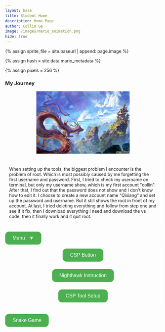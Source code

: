```yaml
---
layout: base
title: Student Home 
description: Home Page
author: Collin Ge
image: /images/mario_animation.png
hide: true
---
```


<!--- Concatenation of site URL to frontmatter image  --->
{% assign sprite_file = site.baseurl | append: page.image %}
<!--- Has is a list variable containing mario metadata for sprite --->
{% assign hash = site.data.mario_metadata %}
<!--- Size width/height of Sprit images --->
{% assign pixels = 256 %}

<!--- HTML for page contains <p> tag named "Mario" and class properties for a "sprite"  -->

<p id="mario" class="sprite"></p>
  
<!--- Embedded Cascading Style Sheet (CSS) rules, 
        define how HTML elements look 
--->
<style>

  /*CSS style rules for the id and class of the sprite...
  */
  .sprite {
    height: {{pixels}}px;
    width: {{pixels}}px;
    background-image: url('{{sprite_file}}');
    background-repeat: no-repeat;
  }

  /*background position of sprite element
  */
  #mario {
    background-position: calc({{animations[0].col}} * {{pixels}} * -1px) calc({{animations[0].row}} * {{pixels}}* -1px);
  }
</style>

<!--- Embedded executable code--->
<script>
  ////////// convert YML hash to javascript key:value objects /////////

  var mario_metadata = {}; //key, value object
  {% for key in hash %}  
  
  var key = "{{key | first}}"  //key
  var values = {} //values object
  values["row"] = {{key.row}}
  values["col"] = {{key.col}}
  values["frames"] = {{key.frames}}
  mario_metadata[key] = values; //key with values added

  {% endfor %}

  ////////// game object for player /////////

  class Mario {
    constructor(meta_data) {
      this.tID = null;  //capture setInterval() task ID
      this.positionX = 0;  // current position of sprite in X direction
      this.currentSpeed = 0;
      this.marioElement = document.getElementById("mario"); //HTML element of sprite
      this.pixels = {{pixels}}; //pixel offset of images in the sprite, set by liquid constant
      this.interval = 100; //animation time interval
      this.obj = meta_data;
      this.marioElement.style.position = "absolute";
    }

    animate(obj, speed) {
      let frame = 0;
      const row = obj.row * this.pixels;
      this.currentSpeed = speed;

      this.tID = setInterval(() => {
        const col = (frame + obj.col) * this.pixels;
        this.marioElement.style.backgroundPosition = `-${col}px -${row}px`;
        this.marioElement.style.left = `${this.positionX}px`;

        this.positionX += speed;
        frame = (frame + 1) % obj.frames;

        const viewportWidth = window.innerWidth;
        if (this.positionX > viewportWidth - this.pixels) {
          document.documentElement.scrollLeft = this.positionX - viewportWidth + this.pixels;
        }
      }, this.interval);
    }

    startWalking() {
      this.stopAnimate();
      this.animate(this.obj["Walk"], 7.5);
    }

    startWalkingLeft() {
        this.stopAnimate();
        this.animate(this.obj["WalkL"], -7.5);
    }

    startRunningLeft() {
        this.stopAnimate();
        this.animate(this.obj["Run1L"], -15);
    }

    startRunning() {
      this.stopAnimate();
      this.animate(this.obj["Run1"], 15);
    }

    startPuffing() {
      this.stopAnimate();
      this.animate(this.obj["Puff"], 0);
    }

    startPuffingLeft() {
      this.stopAnimate();
      this.animate(this.obj["PuffL"], 0);
    }

    startCheering() {
      this.stopAnimate();
      this.animate(this.obj["Cheer"], 0);
    }

    startFlipping() {
      this.stopAnimate();
      this.animate(this.obj["Flip"], 0);
    }

    startResting() {
      this.stopAnimate();
      this.animate(this.obj["Rest"], 0);
    }

    startRestingLeft() {
      this.stopAnimate();
      this.animate(this.obj["RestL"], 0);
    }

    stopAnimate() {
      clearInterval(this.tID);
    }
  }

  const mario = new Mario(mario_metadata);

  ////////// event control /////////
  window.addEventListener("keydown", (event) => {
    if (event.key === "ArrowRight") {
      event.preventDefault();
        if (mario.currentSpeed === 0) {
            mario.startWalking();
        } 
        else if (mario.currentSpeed === 7.5) {
            mario.startRunning();
        }
        else if (mario.currentSpeed < 0){
            mario.startResting();
        }
    } 

    else if (event.key === "ArrowDown") {
      event.preventDefault();
      if (event.repeat) {
        mario.stopAnimate();
      } 
      else if (mario.currentSpeed >= 0){
        mario.startPuffing();
      }
      else {
        mario.startPuffingLeft();
      }
    } 

    else if (event.key === "ArrowLeft") {
        event.preventDefault();
        if (mario.currentSpeed === 0) {
            mario.startWalkingLeft();
        } 
        else if (mario.currentSpeed === -7.5) {
            mario.startRunningLeft();
        }
        else if (mario.currentSpeed > 0){
            mario.startRestingLeft();
        }
    }

    else if (event.key === "ArrowUp") {
      event.preventDefault();
      if (mario.currentSpeed === 0) {
        mario.startFlipping();
      }
      else if (mario.currentSpeed < 0) {
        mario.startRestingLeft();
      }
      else if (mario.currentSpeed > 0) {
        mario.startResting();
      }
    }
  });

  //touch events that enable animations
  window.addEventListener("touchstart", (event) => {
    event.preventDefault(); // prevent default browser action
    if (event.touches[0].clientX > window.innerWidth / 2) {
      // move right
      if (currentSpeed === 0) { // if at rest, go to walking
        mario.startWalking();
      } else if (currentSpeed === 7.5) { // if walking, go to running
        mario.startRunning();
      }
    } else {
      // move left
      mario.startPuffing();
    }
  });

  //stop animation on window blur
  window.addEventListener("blur", () => {
    mario.stopAnimate();
  });

  //start animation on page load or page refresh
  document.addEventListener("DOMContentLoaded", () => {
    // adjust sprite size for high pixel density devices
    const scale = window.devicePixelRatio;
    const sprite = document.querySelector(".sprite");
    sprite.style.transform = `scale(${.5 * scale})`;
    mario.startResting();
  });

</script>


<html lang="en">
<head>
    <meta charset="UTF-8">
    <meta http-equiv="X-UA-Compatible" content="IE=edge">
    <meta name="viewport" content="width=device-width, initial-scale=1.0">
    <title>My Journey</title>
    <style>
        .section {
            border: 3px solid white; 
            padding: 10px;
            margin-bottom: 10px;
            display: flex;          /* Enables flexbox */
            justify-content: center; /* Centers content horizontally */
            align-items: center;     /* Centers content vertically */
            flex-direction: column;
        }
      img{
        display: block;
        margin: auto;
      }
    </style>
    <style>
    button {
        background-color: #4CAF50;   
        color: white;                
        padding: 12px 24px;          
        border: none;                
        border-radius: 12px;         
        cursor: pointer;             
        font-size: 16px;             
        transition: background-color 0.3s ease, transform 0.3s ease, opacity 0.3s ease; 
    }

    button:hover {
        background-color: #45a049;    /* Darker green when hovered */
        opacity: 0.7;                 /* Fade effect */
        transform: scale(1.05);       /* Slight zoom effect */
    }

    .nklink button {
        margin-top: 10px;            /* Adds space between buttons */
    }
</style>

</head>
<body>
    <h3>My Journey</h3>
    <div>
     <p>
     </p>
    </div>
    <img src="images/dragon.jpg" alt="Image" width="60%">
    <div>
      <p>
      </p>
    </div>
    <div class="section">
        <p>
            When setting up the tools, the biggest problem I encounter is the problem of root. Which is most possibly caused by me forgetting the first username and password. First, I tried to check my username on terminal, but only my username show, which is my first account "collin". After that, I find out that the password does not show and I don't know how to edit it. I choose to create a new account name "Qixiang" and set up the password and username. But it still shows the root in front of my account. At last, I tried deleting everything and follow from step one and see if it fix, then I download everything I need and download the vs code, then it finally work and it quit root.
        </p>
    </div>
</body>
<style>
    .paste-button {
        position: relative;
        display: block;
        font-family: 'Segoe UI', Tahoma, Geneva, Verdana, sans-serif;
    }

    .button {
        background-color: #88bc4c;
        color: #212121;
        padding: 10px 15px;
        font-size: 15px;
        font-weight: bold;
        border: 2px solid transparent;
        border-radius: 15px;
        cursor: pointer;
    }

    .dropdown-content, .submenu-content {
        display: none;
        font-size: 13px;
        position: absolute;
        z-index: 1;
        min-width: 200px;
        background-color: #212121;
        border: 2px solid #88bc4c;
        border-radius: 0px 15px 15px 15px;
        box-shadow: 0px 8px 16px 0px rgba(0,0,0,0.2);
    }

    .dropdown-content a, .submenu-content a {
        color: #88bc4c;
        padding: 8px 10px;
        text-decoration: none;
        display: block;
        transition: 0.1s;
    }

    .dropdown-content a:hover, .submenu-content a:hover {
        background-color: #88bc4c;
        color: #212121;
    }

    .dropdown-content a:focus, .submenu-content a:focus {
        background-color: #212121;
        color: #88bc4c;
    }

    .dropdown-content #top:hover {
        border-radius: 0px 13px 0px 0px;
    }

    .dropdown-content #bottom:hover {
        border-radius: 0px 0px 13px 13px;
    }

    .paste-button:hover button {
        border-radius: 15px 15px 0px 0px;
    }

    .paste-button:hover .dropdown-content {
        display: block;
    }

    /* Submenu styles */
    .submenu {
        position: relative;
    }

    .submenu-content {
        top: 0;
        left: 100%;
        border-radius: 0 15px 15px 15px;
    }

    .submenu-content a:first-child:hover {
        border-radius: 0px 13px 0px 0px;
    }

    .submenu-content a:last-child:hover {
        border-radius: 0px 0px 13px 13px;
    }

    .submenu:hover .submenu-content {
        display: block;
    }
</style>

<div>
<p></p>
</div>
<div class="paste-button">
  <button class="button">Menu &nbsp; ▼</button>
  <div class="dropdown-content">
    <a id="top" href="http://127.0.0.1:4100/collinCSP_2025/blogs/">blog</a>
    <div class="submenu">
        <a id="middle" href="https://nighthawkcoders.github.io/portfolio_2025/javascript/project/play">Javascript cell &nbsp; ▶</a>
        <div class="submenu-content">
            <a href="{{site.baseurl}}/cookieclicker/">Cookie clicker</a>
            <a href="http://127.0.0.1:4100/collinCSP_2025/calculator/">Calculator</a>
            <a href="http://127.0.0.1:4100/collinCSP_2025/snake/">Snake Game</a>
        </div>
    </div>
    <a id="bottom" href="http://127.0.0.1:4100/collinCSP_2025/about/">About Pages</a>
  </div>
</div>
  <div class="section" class="nklink">
    <button>CSP Button</button>
    <div>
     <p>
     </p>
    </div>
     <a href="https://nighthawkcoders.github.io/portfolio_2025/navigation/section/csp" class="nklink">
      <button>Nighthawk Instruction</button>
     </a>
    <div>
     <p>
     </p>
     <a href="https://nighthawkcoders.github.io/portfolio_2025/devops/tools/home" class="nklink">
      <button>CSP Tool Setup</button>
     </a>
    </div>
  </div>
  <div>
    <p></p>
    <a href="http://127.0.0.1:4100/collinCSP_2025/snake/" class="nklink">
      <button>Snake Game</button>
    </a>
  </div>
  <div>
  <p></p>
  </div>
</html>

